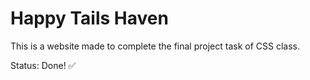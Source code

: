 <h1>Happy Tails Haven</h1>
<p>This is a website made to complete the final project task of CSS class.</p>
<p>Status: Done! &#x2705; </p>
